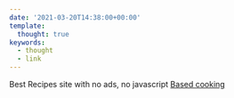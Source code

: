 ```yaml
---
date: '2021-03-20T14:38:00+00:00'
template:
  thought: true
keywords:
  - thought
  - link
---
```


Best Recipes site with no ads, no javascript
[Based cooking](https://based.cooking/)

